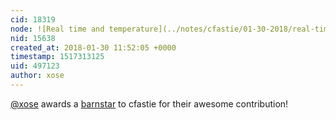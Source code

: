 ```yaml
---
cid: 18319
node: ![Real time and temperature](../notes/cfastie/01-30-2018/real-time-and-temperature)
nid: 15638
created_at: 2018-01-30 11:52:05 +0000
timestamp: 1517313125
uid: 497123
author: xose
---
```


[@xose](/profile/xose) awards a <a href="//publiclab.org/wiki/barnstars">barnstar</a> to cfastie for their awesome contribution!